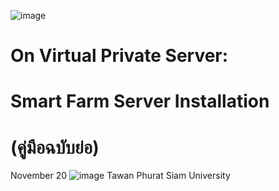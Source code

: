 ![image](https://user-images.githubusercontent.com/37249027/218273460-1c18a18e-b4a5-4b00-b155-feb20d4cb7b7.png)

# On Virtual Private Server: 
# Smart Farm Server Installation 
# (คู่มือฉบับย่อ)
November 20 ![image](https://user-images.githubusercontent.com/37249027/218273504-f589e290-0608-45a8-902a-a9ecec704975.png)
Tawan Phurat
Siam University
